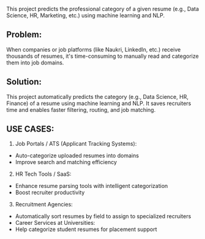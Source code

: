 This project predicts the professional category of a given resume (e.g., Data Science, HR, Marketing, etc.) using machine learning and NLP.

## Problem:
When companies or job platforms (like Naukri, LinkedIn, etc.) receive thousands of resumes, it's time-consuming to manually read and categorize them into job domains.

## Solution:
This project automatically predicts the category (e.g., Data Science, HR, Finance) of a resume using machine learning and NLP. It saves recruiters time and enables faster filtering, routing, and job matching.

## USE CASES:

1. Job Portals / ATS (Applicant Tracking Systems):
- Auto-categorize uploaded resumes into domains
- Improve search and matching efficiency

2. HR Tech Tools / SaaS:
- Enhance resume parsing tools with intelligent categorization
- Boost recruiter productivity

3. Recruitment Agencies:
- Automatically sort resumes by field to assign to specialized recruiters
- Career Services at Universities:
- Help categorize student resumes for placement support
